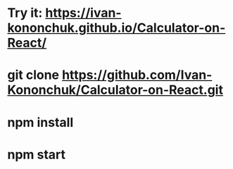 # Try it: https://ivan-kononchuk.github.io/Calculator-on-React/

# git clone https://github.com/Ivan-Kononchuk/Calculator-on-React.git

# npm install

# npm start
